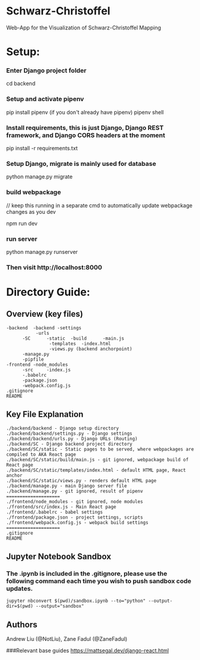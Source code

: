 # Schwarz-Christoffel
Web-App for the Visualization of Schwarz-Christoffel Mapping

# Setup:

### Enter Django project folder
cd backend
### Setup and activate pipenv
pip install pipenv (if you don't already have pipenv)
pipenv shell
### Install requirements, this is just Django, Django REST framework, and Django CORS headers at the moment
pip install -r requirements.txt
### Setup Django, migrate is mainly used for database
python manage.py migrate
### build webpackage
// keep this running in a separate cmd to automatically update webpackage changes as you dev

npm run dev
### run server
python manage.py runserver
### Then visit http://localhost:8000

# Directory Guide:
## Overview (key files)
```
-backend  -backend -settings
	 	   -urls
	  -SC	   -static	-build		-main.js
		   		-templates	-index.html
		   		-views.py (backend anchorpoint)
	  -manage.py
	  -pipfile
-frontend -node_modules
	  -src	   -index.js
	  -.babelrc
	  -package.json
	  -webpack.config.js
.gitignore
README
```
## Key File Explanation
```
./backend/backend - Django setup directory
./backend/backend/settings.py - Django settings
./backend/backend/urls.py - Django URLs (Routing)
./backend/SC - Django backend project directory
./backend/SC/static - Static pages to be served, where webpackages are compiled to AKA React page
./backend/SC/static/build/main.js - git ignored, webpackage build of React page
./backend/SC/static/templates/index.html - default HTML page, React anchor
./backend/SC/static/views.py - renders default HTML page
./backend/manage.py - main Django server file
./backend/manage.py - git ignored, result of pipenv
====================
./frontend/node_modules - git ignored, node modules
./frontend/src/index.js - Main React page
./frontend/.babelrc - babel settings
./frontend/package.json - project settings, scripts
./frontend/webpack.config.js - webpack build settings
====================
.gitignore
README
```

## Jupyter Notebook Sandbox
### The .ipynb is included in the .gitignore, please use the following command each time you wish to push sandbox code updates.
```
jupyter nbconvert $(pwd)/sandbox.ipynb --to="python" --output-dir=$(pwd) --output="sandbox"
```

## Authors
Andrew Liu (@NotLiu), Zane Fadul (@ZaneFadul)

###Relevant base guides
https://mattsegal.dev/django-react.html


